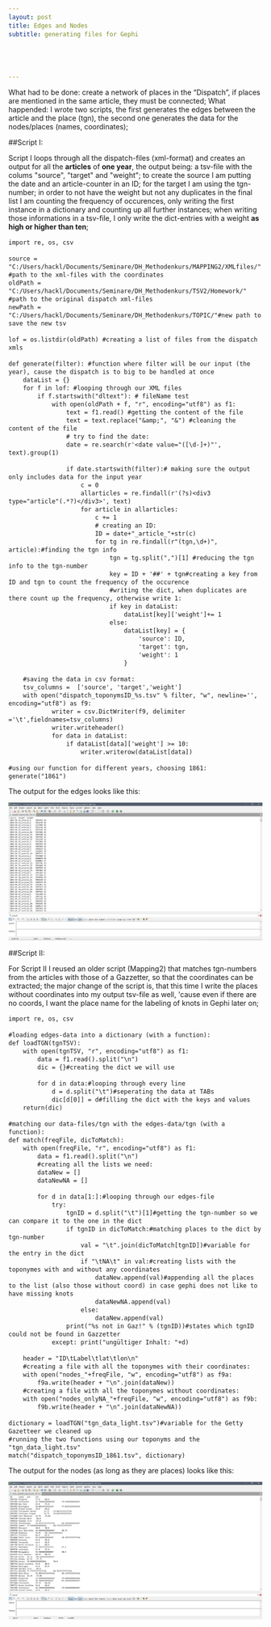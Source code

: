 ```yaml
---
layout: post
title: Edges and Nodes
subtitle: generating files for Gephi




---
```

What had to be done: create a network of places in the “Dispatch”, if places are mentioned in the same article, they must be connected;
What happended: I wrote two scripts, the first generates the edges between the article and the place (tgn), the second one generates the data for the nodes/places (names, coordinates);

##Script I:

Script I loops through all the dispatch-files (xml-format) and creates an output for all the **articles** of **one year**, the output being: a tsv-file with the colums "source", "target" and "weight"; to create the source I am putting the date and an article-counter in an ID; for the target I am using the tgn-number; in order to not have the weight but not any duplicates in the final list I am counting the frequency of occurences, only writing the first instance in a dictionary and counting up all further instances; when writing those informations in a tsv-file, I only write the dict-entries with a weight **as high or higher than ten**;

~~~
import re, os, csv

source = "C:/Users/hackl/Documents/Seminare/DH_Methodenkurs/MAPPING2/XMLfiles/" #path to the xml-files with the coordinates
oldPath = "C:/Users/hackl/Documents/Seminare/DH_Methodenkurs/TSV2/Homework/" #path to the original dispatch xml-files
newPath = "C:/Users/hackl/Documents/Seminare/DH_Methodenkurs/TOPIC/"#new path to save the new tsv

lof = os.listdir(oldPath) #creating a list of files from the dispatch xmls

def generate(filter): #function where filter will be our input (the year), cause the dispatch is to big to be handled at once
    dataList = {}
    for f in lof: #looping through our XML files
        if f.startswith("dltext"): # fileName test        
            with open(oldPath + f, "r", encoding="utf8") as f1:
                text = f1.read() #getting the content of the file
                text = text.replace("&amp;", "&") #cleaning the content of the file
                # try to find the date:
                date = re.search(r'<date value="([\d-]+)"', text).group(1)

                if date.startswith(filter):# making sure the output only includes data for the input year
                    c = 0   
                    allarticles = re.findall(r'(?s)<div3 type="article"(.*?)</div3>', text)
                    for article in allarticles:
                        c += 1                                        
                        # creating an ID:
                        ID = date+"_article_"+str(c)
                        for tg in re.findall(r"(tgn,\d+)", article):#finding the tgn info
                            tgn = tg.split(",")[1] #reducing the tgn info to the tgn-number
                            key = ID + '##' + tgn#creating a key from ID and tgn to count the frequency of the occurence
                            #writing the dict, when duplicates are there count up the frequency, otherwise write 1:
                            if key in dataList:
                                dataList[key]['weight']+= 1
                            else:
                                dataList[key] = {
                                    'source': ID,
                                    'target': tgn,
                                    'weight': 1
                                }            

    #saving the data in csv format:
    tsv_columns =  ['source', 'target','weight']
    with open("dispatch_toponymsID_%s.tsv" % filter, "w", newline='', encoding="utf8") as f9:
            writer = csv.DictWriter(f9, delimiter ='\t',fieldnames=tsv_columns)
            writer.writeheader()
            for data in dataList:
                if dataList[data]['weight'] >= 10:
                    writer.writerow(dataList[data])

#using our function for different years, choosing 1861:
generate("1861")
~~~

The output for the edges looks like this:

![image output_edges](/img/output_edges.png)

##Script II:

For Script II I reused an older script (Mapping2) that matches tgn-numbers from the articles with those of a Gazzetter, so that the coordinates can be extracted; the major change of the script is, that this time I write the places without coordinates into my output tsv-file as well, 'cause even if there are no coords, I want the place name for the labeling of knots in Gephi later on;

~~~
import re, os, csv

#loading edges-data into a dictionary (with a function):
def loadTGN(tgnTSV):
    with open(tgnTSV, "r", encoding="utf8") as f1:
        data = f1.read().split("\n")
        dic = {}#creating the dict we will use

        for d in data:#looping through every line
            d = d.split("\t")#seperating the data at TABs
            dic[d[0]] = d#filling the dict with the keys and values
    return(dic)

#matching our data-files/tgn with the edges-data/tgn (with a function):
def match(freqFile, dicToMatch):
    with open(freqFile, "r", encoding="utf8") as f1:
        data = f1.read().split("\n")
        #creating all the lists we need:    
        dataNew = []
        dataNewNA = []

        for d in data[1:]:#looping through our edges-file
            try:
                tgnID = d.split("\t")[1]#getting the tgn-number so we can compare it to the one in the dict
                if tgnID in dicToMatch:#matching places to the dict by tgn-number
                    val = "\t".join(dicToMatch[tgnID])#variable for the entry in the dict
                    if "\tNA\t" in val:#creating lists with the toponymes with and without any coordinates
                        dataNew.append(val)#appending all the places to the list (also those without coord) in case gephi does not like to have missing knots
                        dataNewNA.append(val)
                    else:
                        dataNew.append(val)
                print("%s not in Gaz!" % (tgnID))#states which tgnID could not be found in Gazzetter
            except: print("ungültiger Inhalt: "+d)    

    header = "ID\tLabel\tlat\tlon\n"
    #creating a file with all the toponymes with their coordinates:
    with open("nodes_"+freqFile, "w", encoding="utf8") as f9a:
        f9a.write(header + "\n".join(dataNew))
    #creating a file with all the toponymes without coordinates:
    with open("nodes_onlyNA_"+freqFile, "w", encoding="utf8") as f9b:
        f9b.write(header + "\n".join(dataNewNA))

dictionary = loadTGN("tgn_data_light.tsv")#variable for the Getty Gazetteer we cleaned up
#running the two functions using our toponyms and the "tgn_data_light.tsv"
match("dispatch_toponymsID_1861.tsv", dictionary)
~~~

The output for the nodes (as long as they are places) looks like this:

![image output_nodes](/img/output_nodes.png)
